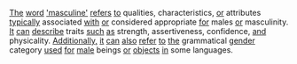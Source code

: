 [The](./the.md) [word](./word.md) ['masculine'](./masculine.md) [refers](./refers.md) [to](./to.md) qualities, characteristics, [or](./or.md) attributes [typically](./typically.md) associated [with](./with.md) [or](./or.md) considered appropriate [for](./for.md) males [or](./or.md) masculinity. [It](./it.md) [can](./can.md) [describe](./describe.md) traits [such](./such.md) [as](./as.md) strength, assertiveness, confidence, [and](./and.md) physicality. [Additionally,](./additionally.md) [it](./it.md) [can](./can.md) [also](./also.md) [refer](./refer.md) [to](./to.md) [the](./the.md) grammatical [gender](./gender.md) category [used](./used.md) [for](./for.md) [male](./male.md) beings [or](./or.md) [objects](./objects.md) [in](./in.md) some languages.